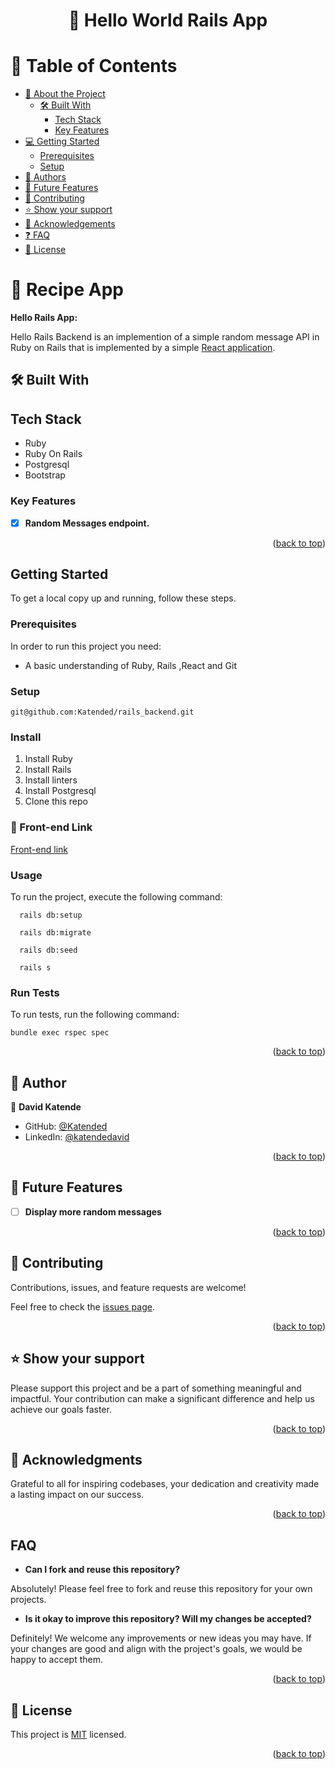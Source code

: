 <a name="readme-top"></a>

<div align="center">
  <h1>📖 Hello World Rails App</h>
</div>

<!-- TABLE OF CONTENTS -->

# 📗 Table of Contents

- [📖 About the Project](#about-project)
  - [🛠 Built With](#built-with)
    - [Tech Stack](#tech-stack)
    - [Key Features](#key-features)
    <!-- - [🚀 Live Demo](#live-demo) -->
- [💻 Getting Started](#getting-started)
  - [Prerequisites](#prerequisites)
  - [Setup](#setup)
- [👥 Authors](#authors)
- [🔭 Future Features](#future-features)
- [🤝 Contributing](#contributing)
- [⭐️ Show your support](#support)
- [🙏 Acknowledgements](#acknowledgements)
- [:question: FAQ](#faq)
- [📝 License](#license)

<!-- PROJECT DESCRIPTION -->

# 📖 Recipe App <a name="about-project"></a>

**Hello Rails App:**

Hello Rails Backend is an implemention of a simple random message API in Ruby on Rails that is implemented by a simple [React application](git@github.com:Katended/react_frontend.git).

## 🛠 Built With <a name="built-with"></a>

## Tech Stack <a name="tech-stack"></a>

  <ul>
    <li>Ruby</li>
    <li>Ruby On Rails</li>
    <li>Postgresql</li>
    <li>Bootstrap</li>
  </ul>

<!-- Features -->

### Key Features <a name="key-features"></a>

- [x] **Random Messages endpoint.**

<p align="right">(<a href="#readme-top">back to top</a>)</p>

## Getting Started

To get a local copy up and running, follow these steps.

### Prerequisites

In order to run this project you need:

- A basic understanding of Ruby, Rails ,React and Git

### Setup

```
git@github.com:Katended/rails_backend.git
```

### Install

1. Install Ruby
2. Install Rails
3. Install linters
4. Install Postgresql
5. Clone this repo

### 🚀 Front-end Link

[Front-end link](https://github.com/Katended/react-iu)

### Usage

To run the project, execute the following command:

```
  rails db:setup

  rails db:migrate

  rails db:seed

  rails s
```

### Run Tests

To run tests, run the following command:

```
bundle exec rspec spec

```

<p align="right">(<a href="#readme-top">back to top</a>)</p>

<!-- AUTHORS -->

## 👥 Author <a name="authors"></a>

👤 **David Katende**

- GitHub: [@Katended](https://github.com/Katended)
- LinkedIn: [@katendedavid](https://www.linkedin.com/in/katendedavid/)

<p align="right">(<a href="#readme-top">back to top</a>)</p>

<!-- FUTURE FEATURES -->

## 🔭 Future Features <a name="future-features"></a>

- [ ] **Display more random messages**

<p align="right">(<a href="#readme-top">back to top</a>)</p>

<!-- CONTRIBUTING -->

## 🤝 Contributing <a name="contributing"></a>

Contributions, issues, and feature requests are welcome!

Feel free to check the [issues page](https://github.com/Katended/rails_backend/issues).

<p align="right">(<a href="#readme-top">back to top</a>)</p>

<!-- SUPPORT -->

## ⭐️ Show your support <a name="support"></a>

Please support this project and be a part of something meaningful and impactful. Your contribution can make a significant difference and help us achieve our goals faster.

<p align="right">(<a href="#readme-top">back to top</a>)</p>

<!-- ACKNOWLEDGEMENTS -->

## 🙏 Acknowledgments <a name="acknowledgements"></a>

Grateful to all for inspiring codebases, your dedication and creativity made a lasting impact on our success.

<p align="right">(<a href="#readme-top">back to top</a>)</p>

## FAQ <a name="faq"></a>

- **Can I fork and reuse this repository?**

Absolutely! Please feel free to fork and reuse this repository for your own projects.

- **Is it okay to improve this repository? Will my changes be accepted?**

Definitely! We welcome any improvements or new ideas you may have. If your changes are good and align with the project's goals, we would be happy to accept them.

<p align="right">(<a href="#readme-top">back to top</a>)</p>

<!-- LICENSE -->

## 📝 License <a name="license"></a>

This project is [MIT](./MIT.md) licensed.

<p align="right">(<a href="#readme-top">back to top</a>)</p>
